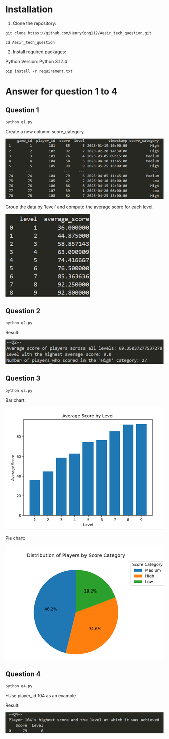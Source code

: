 # Installation

1. Clone the repository:
```
git clone https://github.com/HenryKong112/Aesir_tech_question.git
```
```
cd Aesir_tech_question
```

2. Install required packages:

Python Version: Python 3.12.4

```
pip install -r requirement.txt
```

# Answer for question 1 to 4
## Question 1

```python
python q1.py
```

Create a new column: score_category

<img src='image\q1_addcolumn.png'>

Group the data by 'level' and compute the average score for each level.

<img src='image\q1_GroupByLevel.png'>

## Question 2

```python
python q2.py
```
Result:

<img src='image\q2.png'>

## Question 3

```python
python q3.py
```

Bar chart:

<img src='image\q3_barchart.png'>

Pie chart:

<img src='image\q3_piechart.png'>

## Question 4

```python
python q4.py
```
*Use player_id 104 as an example

Result:

<img src='image\q4.png'>